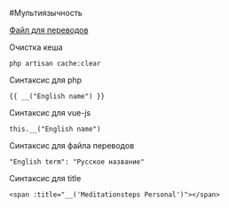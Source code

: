 #Мультиязычность

[Файл для переводов](resources/lang/ru.json)

Очистка кеша

```
php artisan cache:clear
```

Синтаксис для php

```
{{ __("English name") }}
```

Синтаксис для vue-js

```
this.__("English name")
```

Синтаксис для файла переводов

```
"English term": "Русское название"
```

Синтаксис для title

```
<span :title="__('Meditationsteps Personal')"></span>
```
